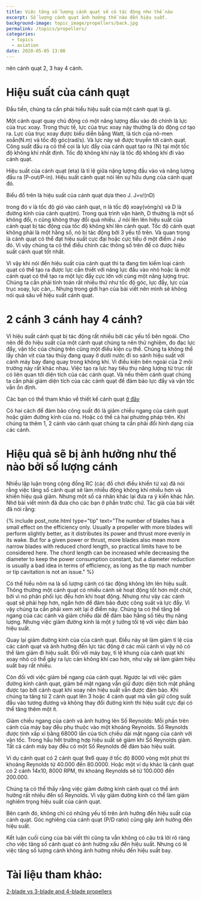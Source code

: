 ```yaml
---
title: Việc tăng số lượng cánh quạt sẽ có tác động như thế nào 
excerpt: Số lượng cánh quạt ảnh hưởng thế nào đến hiệu suất. 
background-image: topic_image/propellers/back.jpg
permalink: /topics/propellers/
categories:
  - topics
  - aviation
date: 2020-05-05 13:00
---
```


nên cánh quạt 2, 3 hay 4 cánh.

# Hiệu suất của cánh quạt

Đầu tiền, chúng ta cần phải hiểu hiệu suất của một cánh quạt là gì.

Một cánh quạt quay chủ động có một năng lượng đầu vào đó chính là lực của trục xoay. Trong thực tế, lực của trục xoay này thường là do động cơ tạo ra. Lực của trục xoay được biểu diễn bằng Watt, là tích của nô-men xoắn(N.m) và tốc độ góc(rad/s). Và lực này sẽ được truyền tới cánh quạt. Công suất đầu ra có thể coi là lực đẩy của cánh quạt tạo ra (N) tại một tốc độ không khí nhất định. Tốc độ không khí này là tốc độ không khí đi vào cánh quạt.

Hiệu suất của cánh quạt (eta) là tỉ lệ giữa nặng lượng đầu vào và năng lượng đầu ra (P-out/P-in). Hiệu suất cánh quạt nói lên sự hữu dụng của cánh quạt đó.


Biểu đồ trên là hiệu suất của cánh quạt dựa theo J. J=v/(nD)

trong đó v là tốc độ gió vào cánh quạt, n là tốc độ xoay(vòng/s) và D là đường kính của cánh quạt(m). Trong quá trình vận hành, D  thường là một số không đổi, n cũng không thay đổi quá nhiều. J nói lên lên hiệu suất của cánh quạt bị tác động của tốc độ không khí lên cánh quạt. Tốc độ cánh quạt không phải là một hằng số, nó bị tác động bởi 3 yếu tố trên. Và quan trọng là cánh quạt có thể đạt hiệu suất cực đại hoặc cực tiểu ở một điểm J nào đó. Vì vậy chúng ta có thể điều chỉnh các thông số trên để có được hiệu suất cánh quạt tốt nhất. 


Vì vậy khi nói đến hiệu suất của cánh quạt thì ta đang tìm kiếm loại cánh quạt có thể tạo ra được lực cần thiết với năng lực đầu vào nhỏ hoặc là một cánh quạt có thể tạo ra một lực đẩy cực lớn với cùng một năng lượng trục. Chúng ta cần phải tính toán rất nhiều thứ như tốc độ góc, lực đẩy, lực của trục xoay, lực cản,.. Nhưng trong giới hạn của bài viết nên mình sẽ không nói quá sâu về hiệu suất cánh quạt.

# 2 cánh 3 cánh hay 4 cánh?

Vì hiệu suất cánh quạt bị tác động rất nhiều bởi các yếu tố bên ngoài. Cho nên để đo hiệu suất của một cánh quạt chúng ta nên thử nghiệm, đo đạc lực đẩy, vận tốc của chúng trên cũng một điều kiện cụ thể. Chúng ta không thể lấy chân vịt của tàu thủy đang quay ở dưới nước đi so sánh hiệu suất với cánh máy bay đang quay trong không khí. Vì điều kiện bên ngoài của 2 môi trường này rất khác nhau. Việc tạo ra lực hay tiêu thụ năng lượng từ trục rất có liên quan tới diện tích của các cánh quạt. Và nếu thêm cánh quạt chúng ta cần phải giảm diện tích của các cánh quạt để đảm bảo lực đẩy và vận tốc vẫn ổn định.

Các bạn có thể tham khảo về thiết kế cánh quạt [ở đây](http://www.mh-aerotools.de/airfoils/jp_propeller_design.htm)

Có hai cách để đảm bảo công suất đó là giảm chiều ngang của cánh quạt hoặc giảm đường kính của nó. Hoặc có thể cả hai phương pháp trên. Khi chúng ta thêm 1, 2 cánh vào cánh quạt chúng ta cần phải đổi hình dạng của các cánh.


# Hiệu quả sẽ bị ảnh hưởng như thế nào bởi số lượng cánh

Nhiều lập luận trong cộng đồng RC (các đồ chơi điều khiển từ xa) đã nói rằng việc tăng số cánh quạt sẽ làm nhiễu động không khí nhiều hơn và khiến hiệu quả giảm. Nhưng một số cá nhân khác lại đưa ra ý kiến khác hẳn. Nhớ bài viết mình đã đưa cho các bạn ở phần trước chứ. Tác giả của bài viết đã nói rằng: 

{% include post_note.html type="tip" text="The number of blades has a small effect on the efficiency only. Usually a propeller with more blades will perform slightly better, as it distributes its power and thrust more evenly in its wake. But for a given power or thrust, more blades also mean more narrow blades with reduced chord length, so practical limits have to be considered here. The chord length can be increased while decreasing the diameter to keep the power consumption constant, but a diameter reduction is usually a bad idea in terms of efficiency, as long as the tip mach number or tip cavitation is not an issue." %}


Có thể hiều nôm na là số lượng cánh có tác động không lớn lên hiệu suất. Thông thường một cánh quạt có nhiều cánh sẽ hoạt động tốt hơn một chút, bởi vì nó phân phối lực đều hơn khi hoạt động. Nhưng như vậy các cánh quạt sẽ phải hẹp hơn, ngắn hơn để đảm bảo được công suất và lực đẩy. Vì vậy chúng ta cần phải xem xét lại ở điểm này. Chúng ta có thể tăng bề ngang của các cánh và giảm chiều dài để đảm bảo hằng số tiêu thụ năng lượng. Nhưng việc giảm đường kính là một ý tưởng tồi tệ với việc đảm bảo hiệu suất. 

Quay lại giảm đường kính của của cánh quạt. Điều này sẽ làm giảm tỉ lệ của các cánh quạt và ảnh hưởng đến lực tác động ở các mũi cánh vì vậy nó có thể làm giảm đi hiệu suất. Đối với máy bay, tỉ lệ khung của cánh quạt khi xoay nhỏ có thể gây ra lực cản không khí cao hơn, như vậy sẽ làm giảm hiệu suất bay rất nhiều.

Còn đối với việc giảm bề ngang của cánh quạt. Ngược lại với việc giảm đường kính cánh quạt, giảm bề mặt ngang vẫn giữ được diện tích mặt phẳng được tạo bởi cánh quạt khi xoay nên hiệu suất vẫn được đảm bảo. Khi chúng ta tăng từ 2 cánh quạt lên 3 hoặc 4 cánh quạt mà vẫn giữ công suất đầu vào tương đương và không thay đổi đường kính thì hiệu suất cực đại có thể tăng thêm một ít.

Giảm chiều ngang của cánh và ảnh hưởng lên Số Reynolds: Mỗi phần trên cánh của máy bay đều phụ thuộc vào một khoảng Reynolds. Số Reynolds được tính xấp xỉ bằng 68000 lần của tích chiều dài mặt ngang của cánh với vận tốc. Trong hầu hết trường hợp hiệu suất sẽ giảm khi Số Reynolds giảm. Tất cả cánh máy bay đều có một Số Reynolds để đảm bảo hiệu suất.

Ví dụ cánh quạt có 2 cánh quạt 9x6 quay ở tốc độ 8000 vòng một phút thì khoảng Reynolds từ 40.000 đến 80.0000. Hoặc một ví dụ khác là cánh quạt có 2 cánh 14x10, 8000 RPM, thì khoảng Reynolds sẽ từ 100.000 đến 200.000. 

Chúng ta có thể thấy rằng việc giảm đường kính cánh quạt có thể ảnh hưởng rất nhiều đến số Reynolds. Vì vậy giảm đường kính có thể làm giảm nghiêm trọng hiệu suất của cánh quạt.

Bên cạnh đó, không chỉ có những yếu tố trên ảnh hưởng đến hiệu suất của cánh quạt. Góc nghiêng của cánh quạt (P/D ratio) cũng gây ảnh hưởng đến hiệu suất. 

Kết luận cuối cùng của bài viết thì cũng ta vẫn không có câu trả lời rõ ràng cho việc tăng số cánh quạt có ảnh hưởng xấu đến hiệu suất. Nhưng có lẽ việc tăng số lượng cánh không ảnh hưởng nhiều đến hiệu suất bay. 

# Tài liệu tham khảo:

[2-blade vs 3-blade and 4-blade propellers](http://aerotrash.over-blog.com/2015/02/2-blade-vs-3-blade-and-4-blade-propellers.html)
